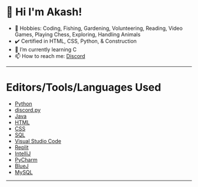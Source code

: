 <h1>👋 Hi I'm Akash!</h1>

- 🎉 Hobbies: Coding, Fishing, Gardening, Volunteering, Reading, Video Games, Playing Chess, Exploring, Handling Animals
- ✔️ Certified in HTML, CSS, Python, & Construction
- 🌱 I’m currently learning C
- 📫 How to reach me: <a href="https://discord.gg/99KgwBASDC">Discord</a>

<hr>

# Editors/Tools/Languages Used

- <a href="https://python.org">Python</a>
- <a href="https://discordpy.readthedocs.io/en/stable/">discord.py</a>
- <a href="https://www.java.com/en/">Java</a>
- <a href="https://www.w3schools.com/TAGS/default.ASP">HTML</a>
- <a href="https://www.w3schools.com/cssref/">CSS</a>
- <a href="https://www.microsoft.com/en-us/sql-server/sql-server-downloads">SQL</a>
- <a href="https://code.visualstudio.com/">Visual Studio Code</a>
- <a href="https://replit.com/">Replit</a>
- <a href="https://www.jetbrains.com/idea/">IntelliJ</a>
- <a href="https://www.jetbrains.com/pycharm/">PyCharm</a>
- <a href="https://www.bluej.org/">BlueJ</a>
- <a href="https://dev.mysql.com/doc/">MySQL</a>

<hr>
